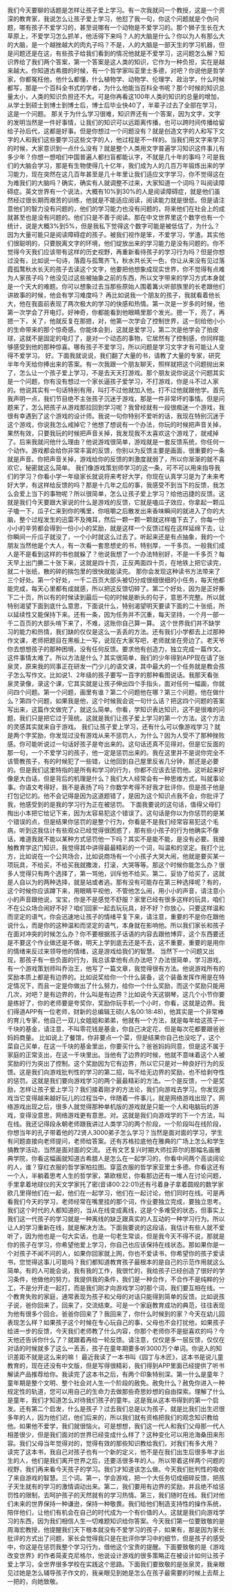 我们今天要聊的话题是怎样让孩子爱上学习。有一次我就问一个教授，这是一个资深的教育家，我说怎么让孩子爱上学习，他怼了我一句，你这个问题就是个伪问题，哪有孩子不爱学习的，甚至说哪有一个动物是不爱学习的。那个狮子生长在大草原上，不爱学习怎么抓羊，他活得下来吗？人的大脑是什么？你以为人有那么大的大脑，是一个越挫越大的肉丸子吗？不是，人的大脑是一部天生的学习机器，但是问题还是在这，有些孩子给我们看到的情况他就是不爱学习，这问题怎么解？知识界给了我们两个答案，第一个答案是这人类的知识，它作为一种负担，实在是越来越大。你知道古希腊的时候，有一个哲学家叫亚里士多德，对吧？你说他是哲学家，你都冤枉他，他什么都懂，什么植物学、动物学、伦理学、政治学，什么时候都写，那是一个百科全书式的学者，为什么他能当百科全书呢？那个时候的知识总量太小，人类的知识负担还不大。可是你再看这100年人类的知识的总量的增加，从学士到硕士到博士到博士后，博士后毕业快40了，半辈子过去了全部在学习，这是一个问题。
那关于为什么学习很难，知识界还有一个答案，因为文字，文字的发明当然是一件好事情，让我们的知识可以远距离传播，也可以跨时间传播给留给子孙后代，这都是好事。但是你想过一个问题没有？就是创造文字的人和写下文字的人和我们这些要学习这些文字的人，他过程是不一样的。当我们用文字来学习的时候，大家意识到一点什么没有？就是整个人类用文字普遍学习知识这件事儿有多少年？你想一想咱们中国普遍人都扫盲都能认字，不就是几十年的事吗？可是我们的大脑会学习，那是有生物使得几十亿年，我们成为人的几百万年锻炼出来的学习能力，现在突然在这几百年甚至是几十年里让我们适应文字学习，你不觉得这在为难我们的大脑吗？确实，确实有人就调整不过来，大家知道一个词吗？叫阅读障碍症。英文世界有一个说法，大概有10%到30%的人是阅读障碍症，就是他们虽然经过很长期而艰苦的训练，他就是不能适应阅读，阅读能力就是很低。但是请注意他们的智力没有问题的，他们的学习能力也没有问题的，将来他们在社会上的成就甚至也是没有问题的。他们只是不善于阅读。那在中文世界里这个数字也有一个统计，说是大概3%到5%，但是我私下觉得这个数字可能是被低估了，为什么？因为大量可能只是阅读障碍症的孩子。被我们视作是笨，不爱学习，学渣。其实他们很聪明的，只要脱离文字的环境，他们绽放出来的学习能力是没有问题的。你不觉得今天我们应该带有这样的历史视野，再重新看待孩子的学习行为吗？但是你想过没有，比如说一句诗，落霞与孤鹜齐飞，秋水共长天一色，你让从来没有见过落霞孤鹜秋水长天的孩子去读这个文字，他要把他想象成现实世界，你不觉得有点难为人家孩子吗？他没见过这些被抽象之前的东西，所以文字带来的学习方式本身就是一个天大的难题。你可以想象过去当那些原始人围着篝火听部族里的长老跟他们讲故事的时候，他会有学习难度吗？
再比如说我一个朋友的孩子，我就看着他长大，他在我面前表现了两次极大的学习的快感和热情。第一次是一岁多的时候，他第一次学会了开电灯。好神奇，你都能看到他眼睛里那个发光。摁一下，亮了，再摁一下，关了，他就反复在那摁，对，他第一次学会了控制世界，这一刻给他小小的生命带来的那个惊奇感。你能体会到，这就是爱学习，第二次是他学会了拍皮球，这就不是固定的电灯了，是对一个动态的事物，它居然有了控制感，你同样能够感受到他的那种惊喜。哪有孩子不爱学习，所以问题是学习文字才有可能让人变得不爱学习。
好。下面我就说说，我们翻了大量的书，请教了大量的专家，研究半年今天给你捧出来的答案。有一次我跟一个朋友聊天，照样就把这个问题抛出来了，怎么让一个孩子爱上学习，不是去天天打游戏。那个朋友说你说这个问题其实是一个问题，你有没有想过一个家长逼孩子爱学习，不打游戏，你是斗不过人家的。他说其实有一句话特别有用，叫打不过他就加入他。打不过他就跟他学。首先我声明一点，我们节目绝不主张孩子沉迷于游戏，那是一件非常坏的事情。但是问题来了，怎么把孩子从游戏那拉回到学习呢？我曾经就有一段很痴迷一个游戏，我很有幸遇到了这个游戏的设计师。我说一句你特别不爱听的话，我现在特别沉迷于这个游戏，你说我怎么戒掉它？他想了想说有一个办法，你玩的时候把声音关掉，果然有效，只要我玩的时候把声音关掉，我发现我不太喜欢这个游戏了，就戒掉了。后来我就问他什么理由？他说游戏很简单，游戏就是一套反馈系统，你任何一个动作。游戏都会给你非常丰富的反馈，你别以为反馈主要是画面，很重要的一条就是声音。你把声音关掉，游戏给你的反馈的刺激度就弱了，所以你渐渐的就不喜欢它，秘密就这么简单。 我们像游戏策划师学习的这一条，可不可以用来指导我们的学习？你看小学一年级家长就说将来考好大学，你现在认真学习是为了未来考好大学，有这样给反馈的吗？那是十几年之后的事，我感受不到当下的反馈，我怎么会爱上当下的事物呢？所以很简单，怎么让孩子爱上学习？给他迅捷的反馈。这就是我们今天要跟大家说的什么是游戏的反馈，它就是嗑瓜子效应，你拿起一颗瓜子嗑一下，瓜子仁来到你的嘴里，你咀嚼之后散发出来香味瞬间的就进入了你的大脑，整个过程发生的迅雷不及掩耳，然后一颗一颗一颗就这样嗑下去了，你每一份小小的辛劳都会得到一份小小的奖励，就是这样一个反馈过程在这样延绵下去，让你瞬间一斤瓜子就没了，一个小时就这么过去了。听起来还是有点抽象，我的一个朋友当然他是个大人，有一次看一套思想史的书，特别厚，一千多页。一般我们成人是不是看到这样的书也就躲了？他说我想了一个办法特别好，不是一千多页？每天早上出门撕二十张下来，这就是四十页，正反两面四十页，在地铁上把它读完，就二十张纸，散的碎的揣包里的很快就能读完。
那你会发现这种读书方法带来了三个好处。第一个好处，一千二百页大部头被切分成很细很细的小任务，每天他都能完成，每天心里都有成就感，所以把这反馈切碎了。第二个好处，因为是正好撕下二十页，所以有的时候读到最后一句的时候是断头的句子，意思不完整。所以就特别渴望下面到底什么意思，下面说什么，特别渴望明天要读下面的二十张纸，所以延续性又能保持下来。还有一条，因为任务并不沉重，每天坚持，一个月一部一千二百页的大部头啃下来了，不难，这账你自己算一算。 这个世界我们并不缺学习的能力和热情，我们缺的仅仅是这么一丢丢的方法。还有我们小学都去上过那种作文课，老师把题目在黑板上一写，说现在大家写吧，老师就坐在旁边了。老天爷你去想想孩子的那种困境，没有任何反馈。要求他有创造力，独立完成一篇作文。这件事情太难了。所以方法是什么？其实很简单，我们的少年得到APP现在请了张泉灵，原来我的同事正在研发一门少儿的语文课，其中最大的一个任务就是教会孩子怎么写作文。比如说1、2年级的孩子要写一百字的那种看图说话。我那天看张泉灵录像，录这个课，它其实就是让孩子伸出四个手指头，面对任何一幅画，你就问四个问题。第一个问题，画里有谁？第二个问题他在哪？第三个问题，他在做什么？第四个问题，如果我是他，这个时候我会说一句什么话？把这四个问题的答案写出来，这篇作文做完了，就这么简单。你看，学知识表达知识，这不是很难的问题，我们只是把它过于笼统。这就是我们让孩子爱上学习的第一个方法。这个方法的灵感其实就来自于游戏。
我们让孩子爱上学习，还有什么可以像游戏学习？就是两个字奖励，你发现过没有游戏从来不惩罚人，为什么？因为人受不了那种挫败感。你可能听说过一句话好孩子是夸出来的。这句话还真不见得对。但是它反面的那一句，一个不爱学习的孩子，他一定是惩罚出来的。我在这里并不是说你完全不该管教孩子，有的时候犯了一些错，让他回到自己屋里反省几分钟，那还是必要的。但是我们这里特指的是所有和学习的行为，你都不应该去惩罚他。这听起来好像是大白话，但是背后的机理是什么？我们大人经常会有一种思维方式，叫就事论事。你语文考得好，我不是表扬了吗？你数学考得不好我才批评你，但是孩子他是打包记忆的。他不会记得是因为这道题错了，是因为这个知识点我不会，你批评了我，他感受到的是我的学习行为正在被惩罚。
下面我要说的这句话，值得父母们掏出小本把它给记下来，因为太容易犯这个错误了。这句话是你以为你惩罚的是某个错误的点，但是结果你惩罚的是整个行为，你看是不是我们经常容易犯这个毛病，听到这我估计有些观众已经觉得很困惑了，那有些小孩子的行为他确实不像话，难道我就不能以某种方式惩罚他一下吗？其实不是能不能，是没有必要。我接触教育学这门知识，我觉得其中讲得最最精彩的一个词，叫温和的坚定。我打个比方，比如说在一个公共场合，比如说商场有一个小孩子大哭大闹，他就是要买某一项玩具，不给买，不给买我就撒泼，打滚，大哭等等。那这个时候你能怎么办？很多人觉得只有两个选择了，第一骂他，训斥他不给买。第二，妥协了给买了，这就是人自以为的两种选择，就是站或者逃。那有没有可能存在第三种选择呢？有的，这个时候你应该蹲下来，用眼睛平视他，不管他怎么闹，用小小的声音，请注意小小的声音跟他说，宝宝，你是不是感觉不舒服？家里已经有很多这样的玩具，咱们不在公众场合闹好不好？咱们回家一起去玩玩具，好不好？你放心，只要这样温和而坚定的语气，你会迅速地让孩子的情绪平复下来，请注意，重要的不是你在跟他说什么，而是你的这种温和而坚定的语气，本身就在影响他。所以我们家长和孩子在面对冲突的时候怎么办？你不要根据孩子话语的内容去跟他博弈，这个东西要还是不要这个作业做还是不做，明天上学到底去还是不去，这不重要，重要的是用你的情绪来反过来领导他的情绪，这是游戏给我们的智慧。
当然下一个问题又出现，那孩子有一些负面的行为，我总该拿他有点办法吧？办法很简单，学习游戏，有一个游戏策划师叫乔治王，他写了一篇文章，我觉得很有方法。他说游戏所有的奖励本质上都是有边界的。比如说奖给你一个什么装备，这个装备发挥作用是在特定情况下，而且一定是你做出了什么努力，给你一个什么奖励，而这个奖励只能用几次，对吧？是有边界的，什么叫是有边界？比如说今天这钢琴，这几个小节你要是练好了，你的老师要是夸奖你，奖励你玩手机一个小时，你看，这就是边界。我们得道APP有一位老师，财新的总编辑王硕(人名00:18:48)，他其实是一个非常棒的育儿专家，他自己一双儿女姐姐和弟弟，他就有一个方法，就是每年给这孩子一千块的基金，请注意，不叫零花钱是基金，你自己决定花，但是每次花都要跟爸爸妈妈商量。
比如说上了餐馆，你非要点一个菜，但是结果你自己也没吃了，这个菜自己买单，在这一千块的基金里出，你要买什么？爸爸妈妈同意，但是这不属于家庭的正常支出，在这一千块里出。当他有了边界的时候，他就不意味着这个人被奖励的行为突出了控制。这个奖励因为它有边界，所以它只是对一种良好行为的反馈。这是我们向游戏批判性的学习的第二招，叫不给无边界的奖励，也不给剥夺性的惩罚。这就是我们要向游戏学习的两个最最精彩的方法。一个是反馈，一个是奖励，怎样让孩子爱上学习？我们接着刚才的方法论，我们向游戏去学习。你发现游戏当它变得越来越好玩儿的过程当中，伴随着一件事儿，就是网络游戏出现了。网络游戏出现之后，很多人就觉得那种单机版的游戏就是只能一个人和电脑玩的游戏，变得没意思，网络游戏更有意思。对。这就是我们向游戏学的下一个方法，叫在线。我还记得段永朝老师跟我讲过人类学习的两个阶段，一个阶段叫在线阶段，你想当年的孔子带着他的72贤人3000弟子怎么学习？当然是面对面的学习，学生有问题直接向老师提问，老师给答案。还有苏格拉底他在雅典的广场上怎么和学生搞教学活动，当然是面对面的交流。
还有文艺复兴时期大师拉菲尔的那幅名画雅典学院，你看这幅画就知道古希腊人是怎么在一起学习的，你看中间两个高谈阔论的人，谁？穿红衣服的哲学家柏拉图。穿蓝衣服的哲学家亚里士多德。你看这还有一个人，半躺着思考人生的哲学家，第欧根尼，你看那边还有一堆人在讨论问题，手里拿着地球仪的天文学家托了密(音译00:22:01)还有弓着身子拿着圆规的数学家欧几里得他们在一起，他们在一起学习，他们在一起讨论，他们同时在线。可是再看我们今天的学习，老师经常在嘴里挂的那个词，作业要独立完成，要独立思考。
我们这个时代的人都知道的，当从在线变成离线，这是个多难受的状态，但事实上我们这一代孩子的学习就是一种离线的缺乏跟真实的人互动的一种学习行为。所以让人的学习重新在线，就是解决方法。下面我要说的这段话，我估计有些人就不爱听了，因为他也是一句大实话，也是一句老生常谈，但是我今天不得不说，那就是你的孩子在学习，你希望他爱上学习，你自己也应该保持在线状态。那如果你是一个对孩子不闻不问的人，如果你回家就上网，你也不爱读书，你希望你的孩子爱读书，您觉得这事儿可能吗？我们都知道教育孩子最根本的是自己的示范作用就这么简单。有的人可能会说，我有我的工作，我很忙的，我给孩子已经创造了很好的学习条件，他做他的努力，我提供我的条件，我们是一种合作，不合作不是纯粹的分工，不是分开走一起打，而是我们刚才向游戏学习的那个词，我们要互相在线。一个教育失败的家庭，通常表现为孩子和父母的对话只能得到简单的反馈。比如说孩子说，爸你回来了，回来了，交流结束。可是一个家庭教育成功的典范，往往表现为他有很多个回合。爸爸你回来了？我回来了，你什么时候到的家？今天在幼儿园表现怎么样？如果孩子这个时候在专心玩自己的事，父母也不会打扰他，如果孩子给进一步的反馈，今天我们老师教了什么内容，你那个老师你不是挺喜欢的吗？今天他还告诉你什么了？就跟着再给一轮反馈。请注意，仅仅是多一层反馈，仅仅在对话的时候就多了这么一丢丢，孩子在童年期要多听3000万个单词。你说人的知识差距不就是这么来的嘛！
最近我读了一本书叫《园丁与木匠》，这本书是说儿童教育的，现在还没有中文版，但是写得很精彩，我们得到APP里面已经提供了听书解读产品推荐给你。我读完了这本书之后，有两个印象特别深。第一什么是童年？童年期是整个文明、整个社会对人生一个阶段的赦免。赦免什么？赦免你进入一种规定性的轨道，您可以用自己的生命力去做那些奇思妙想的自由探索。理解了什么是童年，我们才知道怎么对待我们孩子的童年。这是我从这本书得到的第一个启发。还有第二个启发，什么是孩子？过去我们总是以为孩子，就是比我们出生迟很多年的人，因为他们迟，他们后来的，所以我们就有资格把我们的观念知识教给他。如果他不爱学，我们就很恼火。可是想想，我们这一代人和我们父母那一代人相差很少，但是我们面对的世界已经变成什么样了？这种变化可以用沧海桑田来形容。我们父母当年觉得对的，觉得有效的那些知识教给我们，对我们有多大用？
读完了这本书，我自己对孩子也有一个新的定义，他不是在我们出生后很多年才出生的人，他们是我们离开世界之后，还要活很多年的人。所以带着这样两个问题的视野，我们再来看今天孩子的学习。我们才知道该怎么做。今天我们批判性的吸收了来自游戏的智慧。三个词。第一，学会游戏，把一个大任务切成细碎反馈，把孩子天生就有的学习的激情调动出来。第二，我们要用有边界的奖励，并且绝不给惩罚性的限制，去呵护孩子的天然就有的学习热情。第三，我们随时在线。我们对他们未来的世界保持一种谦逊，保持一种敬畏。我们给他们制造支持性的操作系统，陪伴他们，让他们有机会在自己的时代成为一个有价值的人。这就是我们向游戏学习的东西，因为我们相信人生一切难题知识给你答案。今天我们第一位要致敬的是周海宏教授，他提醒我们天下根本就没有不爱学习的孩子，如果有，那是因为家长批评的方式出了问题，家长会觉得我只是在批评你学习中的细节，但是孩子的感受中，你这是在惩罚我整个学习行为，借他这个宝贵的提醒。下面要致敬的是《游戏改变世界》的作者简麦克尼格尔，他说设计游戏的很多策略正在被设计如何让孩子爱上学习，全世界很多学校在实践这个思路。下面我们要致敬的是张泉灵，我亲眼见过她是怎么辅导孩子作文的，我亲眼见到她是怎么在孩子最需要的时候上去帮上一把的，向她致敬。
